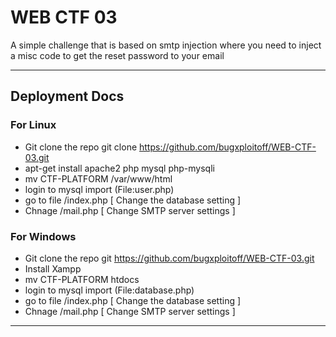 # WEB CTF 03
 A simple challenge that is based on smtp injection where you need to inject a misc code to get the reset password to your email

--------------------------
## Deployment Docs

### For Linux
- Git clone the repo git clone https://github.com/bugxploitoff/WEB-CTF-03.git
- apt-get install apache2 php mysql php-mysqli
- mv CTF-PLATFORM /var/www/html
- login to mysql import (File:user.php)
- go to file /index.php [ Change the database setting ]
- Chnage /mail.php [ Change SMTP server settings ]

### For Windows
- Git clone the repo git https://github.com/bugxploitoff/WEB-CTF-03.git
- Install Xampp
- mv CTF-PLATFORM htdocs
- login to mysql import (File:database.php)
- go to file /index.php [ Change the database setting ]
- Chnage /mail.php [ Change SMTP server settings ]


---------------------------------


